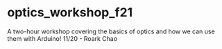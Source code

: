 # optics_workshop_f21
A two-hour workshop covering the basics of optics and how we can use them with Arduino!
11/20 - Roark Chao

